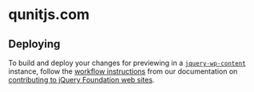 qunitjs.com
================

## Deploying

To build and deploy your changes for previewing in a [`jquery-wp-content`](https://github.com/jquery/jquery-wp-content) instance, follow the [workflow instructions](http://contribute.jquery.org/web-sites/#workflow) from our documentation on [contributing to jQuery Foundation web sites](http://contribute.jquery.org/web-sites/).

